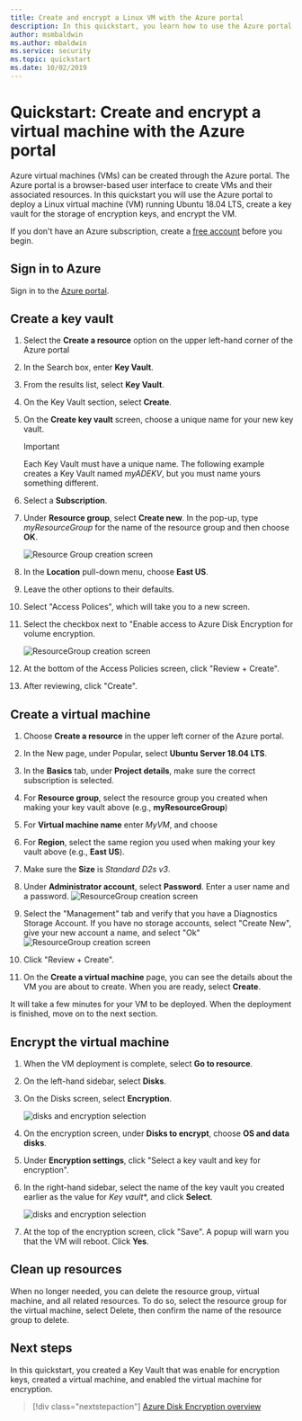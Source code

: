```yaml
---
title: Create and encrypt a Linux VM with the Azure portal
description: In this quickstart, you learn how to use the Azure portal to create and encrypt a Linux virtual machine
author: msmbaldwin
ms.author: mbaldwin
ms.service: security
ms.topic: quickstart
ms.date: 10/02/2019
---
```


# Quickstart: Create and encrypt a virtual machine with the Azure portal

Azure virtual machines (VMs) can be created through the Azure portal. The Azure portal is a browser-based user interface to create VMs and their associated resources. In this quickstart you will use the Azure portal to deploy a Linux virtual machine (VM) running Ubuntu 18.04 LTS, create a key vault for the storage of encryption keys, and encrypt the VM.

If you don't have an Azure subscription, create a [free account](https://azure.microsoft.com/free/?WT.mc_id=A261C142F) before you begin.

## Sign in to Azure

Sign in to the [Azure portal](https://portal.azure.com).

## Create a key vault

1. Select the **Create a resource** option on the upper left-hand corner of the Azure portal
1. In the Search box, enter **Key Vault**.
1. From the results list, select **Key Vault**.
1. On the Key Vault section, select **Create**.
1. On the **Create key vault** screen, choose a unique name for your new key vault.

    > [!Important]
    > Each Key Vault must have a unique name. The following example creates a Key Vault named *myADEKV*, but you must name yours something different.

1. Select  a **Subscription**.
1.  Under **Resource group**, select **Create new**. In the pop-up, type *myResourceGroup* for the name of the resource group and then choose **OK**. 

    ![Resource Group creation screen](./media/disk-encryption/portal-qs-keyvaultcreation.png)

1. In the **Location** pull-down menu, choose **East US**.
1. Leave the other options to their defaults.
1. Select "Access Polices", which will take you to a new screen.
1. Select the checkbox next to "Enable access to Azure Disk Encryption for volume encryption.

    ![ResourceGroup creation screen](./media/disk-encryption/portal-qs-keyvault-enable-encryption.png)

1. At the bottom of the Access Policies screen, click "Review + Create".
1. After reviewing, click "Create".

## Create a virtual machine

1. Choose **Create a resource** in the upper left corner of the Azure portal.

1. In the New page, under Popular, select **Ubuntu Server 18.04 LTS**.
1. In the **Basics** tab, under **Project details**, make sure the correct subscription is selected.
1. For **Resource group**, select the resource group you created when making your key vault above (e.g., **myResourceGroup**)
1. For **Virtual machine name** enter *MyVM*, and choose 
1. For **Region**, select the same region you used when making your key vault above (e.g., **East US**).
1. Make sure the **Size** is *Standard D2s v3*.
1. Under **Administrator account**, select **Password**. Enter a user name and a password.
    ![ResourceGroup creation screen](./media/disk-encryption/portal-qs-vm-creation.png)
1. Select the "Management" tab and verify that you have a Diagnostics Storage Account. If you have no storage accounts, select "Create New", give your new account a name, and select "Ok"
    ![ResourceGroup creation screen](./media/disk-encryption/portal-qs-vm-creation-storage.png)
1. Click "Review + Create".
1. On the **Create a virtual machine** page, you can see the details about the VM you are about to create. When you are ready, select **Create**.

It will take a few minutes for your VM to be deployed. When the deployment is finished, move on to the next section.

## Encrypt the virtual machine

1. When the VM deployment is complete, select **Go to resource**.
1. On the left-hand sidebar, select **Disks**.
1. On the Disks screen, select **Encryption**. 

    ![disks and encryption selection](./media/disk-encryption/portal-qs-disks-to-encryption.png)

1. On the encryption screen, under **Disks to encrypt**, choose **OS and data disks**.
1. Under **Encryption settings**, click "Select a key vault and key for encryption".
1. In the right-hand sidebar, select the name of the key vault you created earlier as the value for *Key vault**, and click **Select**.

    ![disks and encryption selection](./media/disk-encryption/portal-qs-encrypt-vm-screen.png)
1. At the top of the encryption screen, click "Save". A popup will warn you that the VM will reboot. Click **Yes**.


## Clean up resources

When no longer needed, you can delete the resource group, virtual machine, and all related resources. To do so, select the resource group for the virtual machine, select Delete, then confirm the name of the resource group to delete.

## Next steps

In this quickstart, you created a Key Vault that was enable for encryption keys, created a virtual machine, and enabled the virtual machine for encryption.  

> [!div class="nextstepaction"]
> [Azure Disk Encryption overview](disk-encryption-overview.md)